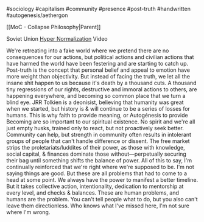 #sociology #capitalism #community #presence #post-truth #handwritten #autogenesis/aethergon 

[[MoC - Collapse Philosophy|Parent]]

 Soviet Union [Hyper Normalization](https://www.bbc.co.uk/iplayer/episode/p04b183c/hypernormalisation) Video

We're retreating into a fake world where we pretend there are no consequences for our actions, but political actions and civilian actions that have harmed the world have been festering and are starting to catch up. Post-truth is the concept that personal belief and appeal to emotion have more weight than objectivity. But instead of facing the truth, we let all the insane shit happen to us because it's death by a thousand cuts. A thousand tiny regressions of our rights, destructive and immoral actions to others, are happening everywhere, and becoming so common place that we turn a blind eye. JRR Tolkien is a deonisist, believing that humanity was great when we started, but history is & will continue to be a series of losses for humans. This is why faith to provide meaning, or Autogénesis to provide Becoming are so important to our spiritual existence. No spirit and we're all just empty husks, trained only to react, but not proactively seek better. Community can help, but strength in community often results in intolerant groups of people that can't handle difference or dissent. The free market strips the proletariats/luddites of their power, as those with knowledge, social capital, & finances dominate those without—perpetually securing their bag until something shifts the balance of power. All of this to say, I'm continually reinforced that we're right where we're supposed to be. I'm not saying things are good. But these are all problems that had to come to a head at some point. We always have the power to manifest a better timeline. But it takes collective action, intentionality, dedication to mentorship at every level, and checks & balances. These are human problems, and humans are the problem. You can't tell people what to do, but you also can't leave them directionless. Who knows what I've missed here, I'm not sure where I'm wrong.
